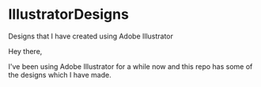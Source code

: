 # IllustratorDesigns
Designs that I have created using Adobe Illustrator 

Hey there,

I've been using Adobe Illustrator for a while now and this repo has some of the designs which I have made.
